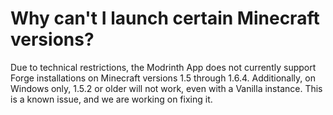 # Why can't I launch certain Minecraft versions?

Due to technical restrictions, the Modrinth App does not currently support Forge installations on Minecraft versions 1.5 through 1.6.4. Additionally, on Windows only, 1.5.2 or older will not work, even with a Vanilla instance. This is a known issue, and we are working on fixing it.
